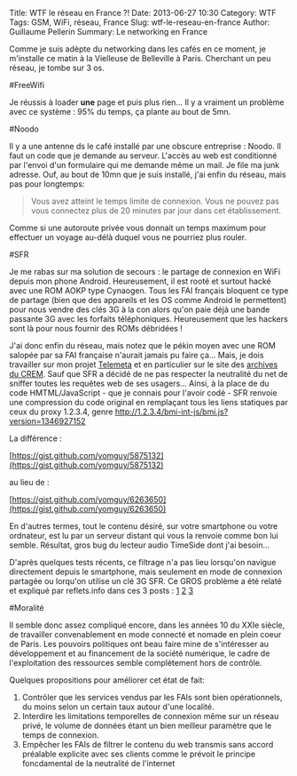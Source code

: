 Title: WTF le réseau en France ?!
Date: 2013-06-27 10:30
Category: WTF
Tags: GSM, WiFi, réseau, France
Slug: wtf-le-reseau-en-france
Author: Guillaume Pellerin
Summary: Le networking en France

Comme je suis adèpte du networking dans les cafés en ce moment, je m'installe ce matin à la Vielleuse de Belleville à Paris. Cherchant un peu réseau, je tombe sur 3 os.

#FreeWifi

Je réussis à loader **une** page et puis plus rien... Il y a vraiment un problème avec ce système : 95% du temps, ça plante au bout de 5mn.

#Noodo

Il y a une antenne ds le café installé par une obscure entreprise : Noodo. Il faut un code que je demande au serveur. L'accès au web est conditionné par l'envoi d'un formulaire qui me demande même un mail. Je file ma junk adresse. Ouf, au bout de 10mn que je suis installé, j'ai enfin du réseau, mais pas pour longtemps:

> Vous avez atteint le temps limite de connexion. Vous ne pouvez pas vous connectez plus de 20 minutes  par jour dans cet établissement.

Comme si une autoroute privée vous donnait un temps maximum pour effectuer un voyage au-délà duquel vous ne pourriez plus rouler.

#SFR

Je me rabas sur ma solution de secours : le partage de connexion en WiFi depuis mon phone Android. Heureusement, il est rooté et surtout hacké avec une ROM AOKP type Cynaogen. Tous les FAI français bloquent ce type de partage (bien que des appareils et les OS comme Android le permettent) pour nous vendre des clés 3G à la con alors qu'on paie déjà une bande passante 3G avec les forfaits téléphoniques. Heureusement que les hackers sont là pour nous fournir des ROMs débridées !

J'ai donc enfin du réseau, mais notez que le pékin moyen avec une ROM salopée par sa FAI française n'aurait jamais pu faire ça... Mais, je dois travailler sur mon projet [Telemeta](http://telemeta.org) et en particulier sur le site des [archives du CREM](http://archives.crem-cnrs.fr). Sauf que SFR a décidé de ne pas respecter la neutralité du net de sniffer toutes les requêtes web de ses usagers... Ainsi, à la place de du code HMTML/JavaScript - que je connais pour l'avoir codé - SFR renvoie une compression du code original en remplaçant tous les liens statiques par ceux du proxy 1.2.3.4, genre http://1.2.3.4/bmi-int-js/bmi.js?version=1346927152

La différence :

[https://gist.github.com/yomguy/5875132](https://gist.github.com/yomguy/5875132)

au lieu de :

[https://gist.github.com/yomguy/6263650](https://gist.github.com/yomguy/6263650)

En d'autres termes, tout le contenu désiré, sur votre smartphone ou votre ordnateur, est lu par un serveur distant qui vous la renvoie comme bon lui semble.
Résultat, gros bug du lecteur audio TimeSide dont j'ai besoin...

D'après quelques tests récents, ce filtrage n'a pas lieu lorsqu'on navigue directement depuis le smartphone, mais seulement en mode de connexion partagée ou lorqu'on utilise un clé 3G SFR. Ce GROS problème a été relaté et expliqué par reflets.info dans ces 3 posts : [1](http://reflets.info/sfr-modifie-le-source-html-des-pages-que-vous-visitez-en-3g/) [2](http://reflets.info/sfr-man-in-the-middle-oui-cest-particulierement-grave/) [3](http://reflets.info/sfr-nouveau-co-editeur-de-reflets-au-sens-de-la-lcen/)

#Moralité

Il semble donc assez compliqué encore, dans les années 10 du XXIe siècle, de travailler convenablement en mode connecté et nomade en plein coeur de Paris. Les pouvoirs politiques ont beau faire mine de s'intéresser au développement et au financement de la société numérique, le cadre de l'exploitation des ressources semble complètement hors de contrôle.

Quelques propositions pour améliorer cet état de fait:

 1. Contrôler que les services vendus par les FAIs sont bien opérationnels, du moins selon un certain taux autour d'une localité.
 2. Interdire les limitations temporelles de connexion même sur un réseau privé, le volume de données étant un bien meilleur paramètre que le temps de connexion.
 3. Empêcher les FAIs de filtrer le contenu du web transmis sans accord préalable explicite avec ses clients comme le prévoit le principe foncdamental de la neutralité de l'internet


